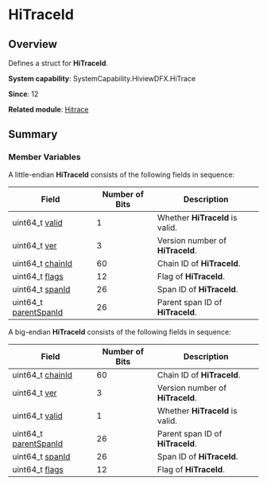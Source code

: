# HiTraceId


## Overview

Defines a struct for **HiTraceId**.

**System capability**: SystemCapability.HiviewDFX.HiTrace

**Since**: 12

**Related module**: [Hitrace](_hitrace.md)


## Summary


### Member Variables

A little-endian **HiTraceId** consists of the following fields in sequence: 

| Field| Number of Bits| Description| 
| -------- | -------- | -------- |
| uint64_t [valid](_hitrace.md#valid) | 1 | Whether **HiTraceId** is valid. | 
| uint64_t [ver](_hitrace.md#ver) | 3 | Version number of **HiTraceId**. | 
| uint64_t [chainId](_hitrace.md#chainid) | 60 | Chain ID of **HiTraceId**. | 
| uint64_t [flags](_hitrace.md#flags) | 12 | Flag of **HiTraceId**. | 
| uint64_t [spanId](_hitrace.md#spanid) | 26 | Span ID of **HiTraceId**. | 
| uint64_t [parentSpanId](_hitrace.md#parentspanid) | 26 | Parent span ID of **HiTraceId**. | 

A big-endian **HiTraceId** consists of the following fields in sequence: 

| Field| Number of Bits| Description| 
| -------- | -------- | -------- |
| uint64_t [chainId](_hitrace.md#chainid) | 60 | Chain ID of **HiTraceId**. | 
| uint64_t [ver](_hitrace.md#ver) | 3 | Version number of **HiTraceId**. | 
| uint64_t [valid](_hitrace.md#valid) | 1 | Whether **HiTraceId** is valid. | 
| uint64_t [parentSpanId](_hitrace.md#parentspanid) | 26 | Parent span ID of **HiTraceId**. | 
| uint64_t [spanId](_hitrace.md#spanid) | 26 | Span ID of **HiTraceId**. | 
| uint64_t [flags](_hitrace.md#flags) | 12 | Flag of **HiTraceId**. | 

